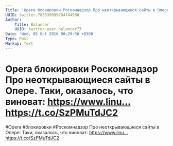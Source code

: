 ```yaml
---
Title: 'Opera блокировки Роскомнадзор Про неоткрывающиеся сайты в Опере. Таки, оказалось, что виноват: https://www.linu… https://t.co/SzPMuTdJC2'
UUID: twitter.783539699784744960
Author:
    Title: Balancer
    UUID: twitter.user.balancer73
Date: 'Wed, 05 Oct 2016 08:29:56 +0300'
Type: Post
Markup: Text
---
```


# Opera блокировки Роскомнадзор Про неоткрывающиеся сайты в Опере. Таки, оказалось, что виноват: https://www.linu… https://t.co/SzPMuTdJC2

#Opera #блокировки #Роскомнадзор Про неоткрывающиеся сайты в
Опере. Таки, оказалось, что виноват: https://www.linu…
https://t.co/SzPMuTdJC2
